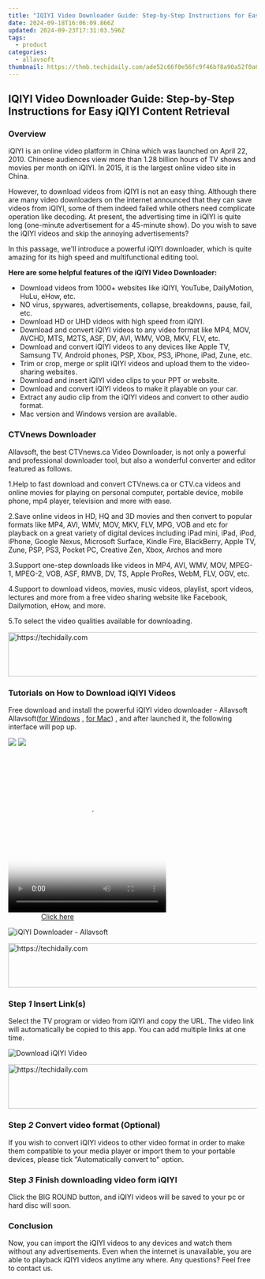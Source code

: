 ```yaml
---
title: "IQIYI Video Downloader Guide: Step-by-Step Instructions for Easy iQIYI Content Retrieval"
date: 2024-09-18T16:06:09.866Z
updated: 2024-09-23T17:31:03.596Z
tags:
  - product
categories:
  - allavsoft
thumbnail: https://thmb.techidaily.com/ade52c66f0e56fc9f46bf8a90a52f0a6d57269829cd3f5e819633e97b2be938d.jpg
---
```


## IQIYI Video Downloader Guide: Step-by-Step Instructions for Easy iQIYI Content Retrieval

### Overview

iQIYI is an online video platform in China which was launched on April 22, 2010\. Chinese audiences view more than 1.28 billion hours of TV shows and movies per month on iQIYI. In 2015, it is the largest online video site in China.

However, to download videos from iQIYI is not an easy thing. Although there are many video downloaders on the internet announced that they can save videos from iQIYI, some of them indeed failed while others need complicate operation like decoding. At present, the advertising time in iQIYI is quite long (one-minute advertisement for a 45-minute show). Do you wish to save the iQIYI videos and skip the annoying advertisements?

In this passage, we'll introduce a powerful iQIYI downloader, which is quite amazing for its high speed and multifunctional editing tool.

**Here are some helpful features of the iQIYI Video Downloader:**

* Download videos from 1000+ websites like iQIYI, YouTube, DailyMotion, HuLu, eHow, etc.
* NO virus, spywares, advertisements, collapse, breakdowns, pause, fail, etc.
* Download HD or UHD videos with high speed from iQIYI.
* Download and convert iQIYI videos to any video format like MP4, MOV, AVCHD, MTS, M2TS, ASF, DV, AVI, WMV, VOB, MKV, FLV, etc.
* Download and convert iQIYI videos to any devices like Apple TV, Samsung TV, Android phones, PSP, Xbox, PS3, iPhone, iPad, Zune, etc.
* Trim or crop, merge or split iQIYI videos and upload them to the video-sharing websites.
* Download and insert iQIYI video clips to your PPT or website.
* Download and convert iQIYI videos to make it playable on your car.
* Extract any audio clip from the iQIYI videos and convert to other audio format.
* Mac version and Windows version are available.

### CTVnews Downloader

Allavsoft, the best CTVnews.ca Video Downloader, is not only a powerful and professional downloader tool, but also a wonderful converter and editor featured as follows.

1.Help to fast download and convert CTVnews.ca or CTV.ca videos and online movies for playing on personal computer, portable device, mobile phone, mp4 player, television and more with ease.

2.Save online videos in HD, HQ and 3D movies and then convert to popular formats like MP4, AVI, WMV, MOV, MKV, FLV, MPG, VOB and etc for playback on a great variety of digital devices including iPad mini, iPad, iPod, iPhone, Google Nexus, Microsoft Surface, Kindle Fire, BlackBerry, Apple TV, Zune, PSP, PS3, Pocket PC, Creative Zen, Xbox, Archos and more

3.Support one-step downloads like videos in MP4, AVI, WMV, MOV, MPEG-1, MPEG-2, VOB, ASF, RMVB, DV, TS, Apple ProRes, WebM, FLV, OGV, etc.

4.Support to download videos, movies, music videos, playlist, sport videos, lectures and more from a free video sharing website like Facebook, Dailymotion, eHow, and more.

5.To select the video qualities available for downloading.

<!-- affiliate ads begin -->
<a href="https://aligracehair.sjv.io/c/5597632/1915830/19272" target="_top" id="1915830">
  <img src="//a.impactradius-go.com/display-ad/19272-1915830" border="0" alt="https://techidaily.com" width="728" height="90"/>
</a>
<img height="0" width="0" src="https://aligracehair.sjv.io/i/5597632/1915830/19272" style="position:absolute;visibility:hidden;" border="0" />
<!-- affiliate ads end -->

### Tutorials on How to Download iQIYI Videos

Free download and install the powerful iQIYI video downloader - Allavsoft Allavsoft([for Windows](https://tools.techidaily.com/allavsoft/products/) , [for Mac](https://tools.techidaily.com/allavsoft/products/)) , and after launched it, the following interface will pop up.

[![](https://www.allavsoft.com/how-to/../images/how-to/free-download-win.jpg)](https://tools.techidaily.com/allavsoft/products/) [![](https://www.allavsoft.com/how-to/../images/how-to/free-download-mac.jpg)](https://tools.techidaily.com/allavsoft/products/)

<!-- affiliate ads begin -->
<span id="1498635">
					<video width="320" height="320" style="cursor:pointer"
           poster="//a.impactradius-go.com/display-clicktoplayimage/1498635.png"
           onclick="if(!this.playClicked){this.play();this.setAttribute('controls',true);this.playClicked=true;}">
	   <source src="//a.impactradius-go.com/display-ad/17326-1498635">
	   <img src="//a.impactradius-go.com/display-clicktoplayimage/1498635.png" style="border: none; height: 100%; width: 100%; object-fit: contain">
	</video>
	<div style="width:200px;text-align:center"><a href="javascript:window.open(decodeURIComponent('https%3A%2F%2Fancheer.sjv.io%2Fc%2F5597632%2F1498635%2F17326'), '_blank');void(0);">Click here</a></div>
</span>
<img height="0" width="0" src="https://imp.pxf.io/i/5597632/1498635/17326" style="position:absolute;visibility:hidden;" border="0" />
<!-- affiliate ads end -->

![iQIYI Downloader - Allavsoft](https://www.allavsoft.com/how-to/../images/allavsoft/screen-shot-600.jpg)

<!-- affiliate ads begin -->
<a href="https://aligracehair.sjv.io/c/5597632/1959764/19272" target="_top" id="1959764">
  <img src="//a.impactradius-go.com/display-ad/19272-1959764" border="0" alt="https://techidaily.com" width="728" height="90"/>
</a>
<img height="0" width="0" src="https://aligracehair.sjv.io/i/5597632/1959764/19272" style="position:absolute;visibility:hidden;" border="0" />
<!-- affiliate ads end -->

### Step _1_ Insert Link(s)

Select the TV program or video from iQIYI and copy the URL. The video link will automatically be copied to this app. You can add multiple links at one time.

![Download iQIYI Video](https://www.allavsoft.com/how-to/../images/how-to/CTVnews.ca-Video-Downloader/ctvnews-download.jpg)

<!-- affiliate ads begin -->
<a href="https://appsumo.8odi.net/c/5597632/2151888/7443" target="_top" id="2151888">
  <img src="//a.impactradius-go.com/display-ad/7443-2151888" border="0" alt="https://techidaily.com" width="600" height="90"/>
</a>
<img height="0" width="0" src="https://appsumo.8odi.net/i/5597632/2151888/7443" style="position:absolute;visibility:hidden;" border="0" />
<!-- affiliate ads end -->

### Step _2_ Convert video format (Optional)

If you wish to convert iQIYI videos to other video format in order to make them compatible to your media player or import them to your portable devices, please tick "Automatically convert to" option.

### Step _3_ Finish downloading video form iQIYI

Click the BIG ROUND button, and iQIYI videos will be saved to your pc or hard disc will soon.

### Conclusion

Now, you can import the iQIYI videos to any devices and watch them without any advertisements. Even when the internet is unavailable, you are able to playback iQIYI videos anytime any where. Any questions? Feel free to contact us.

<ins class="adsbygoogle"
     style="display:block"
     data-ad-format="autorelaxed"
     data-ad-client="ca-pub-7571918770474297"
     data-ad-slot="1223367746"></ins>

<ins class="adsbygoogle"
     style="display:block"
     data-ad-client="ca-pub-7571918770474297"
     data-ad-slot="8358498916"
     data-ad-format="auto"
     data-full-width-responsive="true"></ins>




